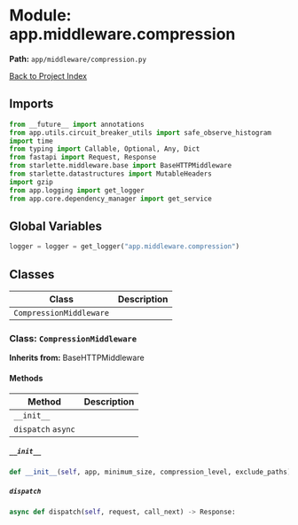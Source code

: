 # Module: app.middleware.compression

**Path:** `app/middleware/compression.py`

[Back to Project Index](../../../index.md)

## Imports
```python
from __future__ import annotations
from app.utils.circuit_breaker_utils import safe_observe_histogram
import time
from typing import Callable, Optional, Any, Dict
from fastapi import Request, Response
from starlette.middleware.base import BaseHTTPMiddleware
from starlette.datastructures import MutableHeaders
import gzip
from app.logging import get_logger
from app.core.dependency_manager import get_service
```

## Global Variables
```python
logger = logger = get_logger("app.middleware.compression")
```

## Classes

| Class | Description |
| --- | --- |
| `CompressionMiddleware` |  |

### Class: `CompressionMiddleware`
**Inherits from:** BaseHTTPMiddleware

#### Methods

| Method | Description |
| --- | --- |
| `__init__` |  |
| `dispatch` `async` |  |

##### `__init__`
```python
def __init__(self, app, minimum_size, compression_level, exclude_paths) -> None:
```

##### `dispatch`
```python
async def dispatch(self, request, call_next) -> Response:
```
